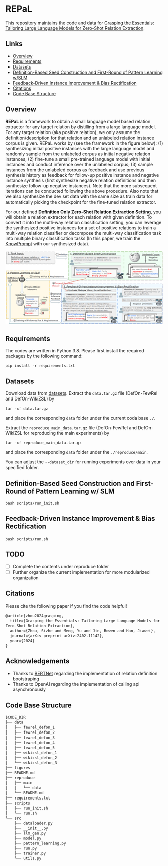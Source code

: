# REPaL

This repository maintains the code and data for [Grasping the Essentials: Tailoring Large Language Models for Zero-Shot Relation Extraction](https://arxiv.org/abs/2402.11142). 



## Links

- [Overview](#overview)
- [Requirements](#requirements)
- [Datasets](#datasets)
- [Definition-Based Seed Construction and First-Round of Pattern Learning w/SLM](#definition-based-seed-construction-and-first-round-of-pattern-learning-wslm)
- [Feedback-Driven Instance Improvement & Bias Rectification](#feedback-driven-instance-improvement--bias-rectification)
- [Citations](#citations)
- [Code Base Structure](#code-base-structure)

## Overview
**REPaL** is a framework to obtain a small language model based relation extractor for any target relation by distilling from a large language model. 
For any target relation (aka positive relation), we only assume the definition/description for that relation and an unlabeled relation instance corpus is given. 
REPaL works by (see the framework in the figure below): (1) synthesizing initial positive instances with the large language model and randomly sample from the unlabeled corpus as initial negative relation instances;
(2) fine-tune a small pre-trained language model with initial instances and conduct inference over the unlabeled corpus; (3) sample instances from the unlabeled corpus as feedback and use previous synthesis history as feedback for follow-up positive instance and negative instance synthesis (first synthesize negative relation definitions and then synthesize follow-up negative instances). 
Note that the more subsequent iterations can be conducted following the above procedure. 
Also note that we also synthesize the dev set data with the same size as train data for automatically picking the checkpoint for the fine-tuned relation extractor. 

For our defined **Definition Only Zero-Shot Relation Extraction Setting**, you will obtain a relation extractor for each relation with given definition. 
To convert it into the mutli-way relation classification setting, you can leverage the synthesized positive instances for a set of positive relations to train a multi-way relation classifier or decompose the multi-way classification task into multiple binary classification tasks (In this paper, we train the [KnowPrompt](https://github.com/zjunlp/KnowPrompt) with our synthesized data).


<p align="center">
  <img src="figures/REPaL.png" width="600px"/>
</p>


## Requirements

The codes are written in Python 3.8. Please first install the required packages by the following command:

```
pip install -r requirements.txt
```


## Datasets

Download data from [datasets](https://drive.google.com/drive/folders/1tGDTPhQ1-oy61lqSv00nJSP84Oai31I5?usp=sharing). 
Extract the `data.tar.gz` file (DefOn-FewRel and DefOn-WikiZSL) by
```
tar -xf data.tar.gz
```
and place the corresponding `data` folder under the current coda base `./`.

Extract the `reproduce_main_data.tar.gz` file (DefOn-FewRel and DefOn-WikiZSL for reproducing the main experiments) by 
```
tar -xf reproduce_main_data.tar.gz
```
and place the corresponding `data` folder under the `./reproduce/main`. 

You can adjust the `--dataset_dir` for running experiments over data in your specified folder. 




## Definition-Based Seed Construction and First-Round of Pattern Learning w/ SLM

```
bash scripts/run_init.sh
```

## Feedback-Driven Instance Improvement & Bias Rectification

```
bash scripts/run.sh
```


## TODO

- [ ] Complete the contents under reproduce folder
- [ ] Further organize the current implementation for more modularized organization

## Citations
Please cite the following paper if you find the code helpful!

```
@article{zhou2024grasping,
  title={Grasping the Essentials: Tailoring Large Language Models for Zero-Shot Relation Extraction},
  author={Zhou, Sizhe and Meng, Yu and Jin, Bowen and Han, Jiawei},
  journal={arXiv preprint arXiv:2402.11142},
  year={2024}
}
```

## Acknowledgements
- Thanks to [BERTNet](https://github.com/tanyuqian/knowledge-harvest-from-lms) regarding the implementation of relation definition bootstraping
- Thanks to OpenAI regarding the implementation of calling api asynchronously


## Code Base Structure
```
$CODE_DIR
├── data
│   ├── fewrel_defon_1
│   ├── fewrel_defon_2
│   ├── fewrel_defon_3
│   ├── fewrel_defon_4
│   ├── fewrel_defon_5
│   ├── wikizsl_defon_1
│   ├── wikizsl_defon_2
│   └── wikizsl_defon_3
├── figures
├── README.md
├── reproduce
│   ├── main
│   │   └── data
│   └── README.md
├── requirements.txt
├── scripts
│   ├── run_init.sh
│   └── run.sh
└── src
    ├── dataloader.py
    ├── __init__.py
    ├── llm_gen.py
    ├── model.py
    ├── pattern_learning.py
    ├── run.py
    ├── trainer.py
    └── utils.py

```